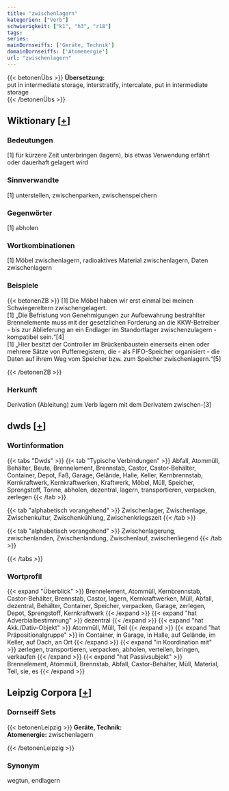 ```yaml
---
title: "zwischenlagern"
kategorien: ["Verb"]
schwierigkeit: ["k1", "h3", "r18"]
tags:
series:
mainDornseiffs: ['Geräte, Technik']
domainDornseiffs: ['Atomenergie']
url: "zwischenlagern"
---
```


{{< betonenÜbs >}}
**Übersetzung:**  
put in intermediate storage, interstratify, intercalate, put in intermediate  storage  
{{< /betonenÜbs >}}

## Wiktionary [[+](https://de.wiktionary.org/wiki/zwischenlagern)]

### Bedeutungen
[1] für kürzere Zeit unterbringen (lagern), bis etwas Verwendung erfährt oder dauerhaft gelagert wird  

### Sinnverwandte
[1] unterstellen, zwischenparken, zwischenspeichern  

### Gegenwörter
[1] abholen  

### Wortkombinationen
[1] Möbel zwischenlagern, radioaktives Material zwischenlagern, Daten zwischenlagern  

### Beispiele
{{< betonenZB >}}
[1] Die Möbel haben wir erst einmal bei meinen Schwiegereltern zwischengelagert.  
[1] „Die Befristung von Genehmigungen zur Aufbewahrung bestrahlter Brennelemente muss mit der gesetzlichen Forderung an die KKW-Betreiber - bis zur Ablieferung an ein Endlager im Standortlager zwischenzulagern - kompatibel sein.“[4]  
[1] „Hier besitzt der Controller im Brückenbaustein einerseits einen oder mehrere Sätze von Pufferregistern, die - als FIFO-Speicher organisiert - die Daten auf ihrem Weg vom Speicher bzw. zum Speicher zwischenlagern.“[5]  

{{< /betonenZB >}}
### Herkunft
Derivation (Ableitung) zum Verb lagern mit dem Derivatem zwischen-[3]  



## dwds [[+](https://www.dwds.de/wb/zwischenlagern)]

### Wortinformation
{{< tabs "Dwds" >}}
{{< tab "Typische Verbindungen" >}}
Abfall, Atommüll, Behälter, Beute, Brennelement, Brennstab, Castor, Castor-Behälter, Container, Depot, Faß, Garage, Gelände, Halle, Keller, Kernbrennstab, Kernkraftwerk, Kernkraftwerken, Kraftwerk, Möbel, Müll, Speicher, Sprengstoff, Tonne, abholen, dezentral, lagern, transportieren, verpacken, zerlegen
{{< /tab >}}

{{< tab "alphabetisch vorangehend" >}}
Zwischenlager, Zwischenlage, Zwischenkultur, Zwischenkühlung, Zwischenkriegszeit
{{< /tab >}}

{{< tab "alphabetisch vorangehend" >}}
Zwischenlagerung, zwischenlanden, Zwischenlandung, Zwischenlauf, zwischenliegend
{{< /tab >}}

{{< /tabs >}}

### Wortprofil
{{< expand "Überblick" >}} Brennelement, Atommüll, Kernbrennstab, Castor-Behälter, Brennstab, Castor, lagern, Kernkraftwerken, Müll, Abfall, dezentral, Behälter, Container, Speicher, verpacken, Garage, zerlegen, Depot, Sprengstoff, Kernkraftwerk {{< /expand >}}
{{< expand "hat Adverbialbestimmung" >}} dezentral {{< /expand >}}
{{< expand "hat Akk./Dativ-Objekt" >}} Atommüll, Müll, Teil {{< /expand >}}
{{< expand "hat Präpositionalgruppe" >}} in Container, in Garage, in Halle, auf Gelände, im Keller, auf Dach, an Ort {{< /expand >}}
{{< expand "in Koordination mit" >}} zerlegen, transportieren, verpacken, abholen, verteilen, bringen, verkaufen {{< /expand >}}
{{< expand "hat Passivsubjekt" >}} Brennelement, Atommüll, Brennstab, Abfall, Castor-Behälter, Müll, Material, Teil, sie, es {{< /expand >}}

## Leipzig Corpora [[+](https://corpora.uni-leipzig.de/en/res?word=zwischenlagern&corpusId=deu_newscrawl-public_2018)]

### Dornseiff Sets
{{< betonenLeipzig >}}
**Geräte, Technik:**  
**Atomenergie:** zwischenlagern  

{{< /betonenLeipzig >}}

### Synonym
wegtun, endlagern

